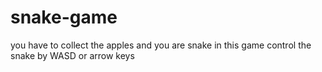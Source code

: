 # snake-game
you have to collect the apples and you are snake in this game control the snake by WASD or arrow keys
